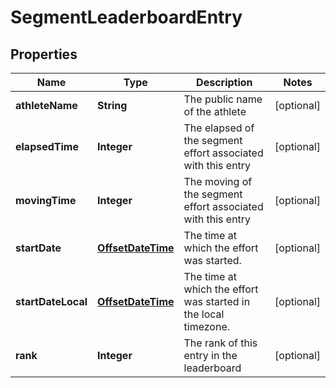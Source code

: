 
# SegmentLeaderboardEntry

## Properties
Name | Type | Description | Notes
------------ | ------------- | ------------- | -------------
**athleteName** | **String** | The public name of the athlete |  [optional]
**elapsedTime** | **Integer** | The elapsed of the segment effort associated with this entry |  [optional]
**movingTime** | **Integer** | The moving of the segment effort associated with this entry |  [optional]
**startDate** | [**OffsetDateTime**](OffsetDateTime.md) | The time at which the effort was started. |  [optional]
**startDateLocal** | [**OffsetDateTime**](OffsetDateTime.md) | The time at which the effort was started in the local timezone. |  [optional]
**rank** | **Integer** | The rank of this entry in the leaderboard |  [optional]



